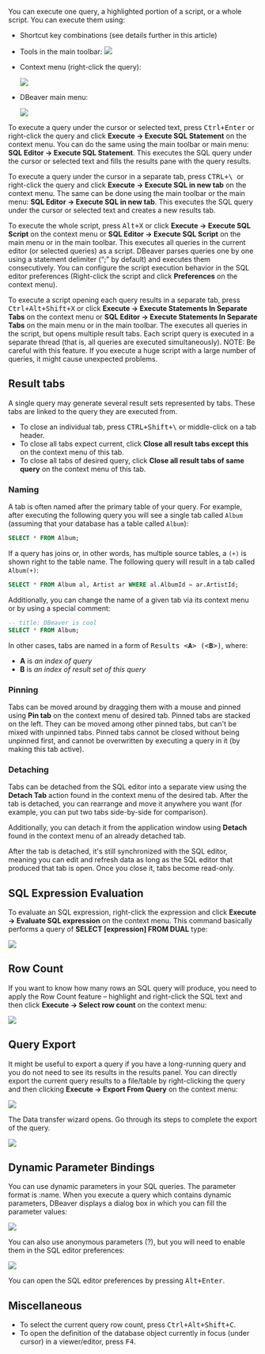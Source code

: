 You can execute one query, a highlighted portion of a script, or a whole script. You can execute them using:
* Shortcut key combinations (see details further in this article)
* Tools in the main toolbar: ![](images/ug/Execute-buttons.png)
* Context menu (right-click the query):

  ![](images/ug/execute-context-menu.png)

* DBeaver main menu:
 
  ![](images/ug/Execute-main-menu.png)

To execute a query under the cursor or selected text, press <kbd>Ctrl+Enter</kbd> or right-click the query and click **Execute -> Execute SQL Statement** on the context menu. You can do the same using the main toolbar or main menu: **SQL Editor -> Execute SQL Statement**. This executes the SQL query under the cursor or selected text and fills the results pane with the query results.

To execute a query under the cursor in a separate tab, press <kbd>CTRL+\ </kbd> or right-click the query and click **Execute -> Execute SQL in new tab** on the context menu. The same can be done using the main toolbar or the main menu: **SQL Editor -> Execute SQL in new tab**. This executes the SQL query under the cursor or selected text and creates a new results tab.

To execute the whole script, press <kbd>Alt+X</kbd> or click **Execute -> Execute SQL Script** on the context menu or **SQL Editor -> Execute SQL Script** on the main menu or in the main toolbar. This executes all queries in the current editor (or selected queries) as a script. DBeaver parses queries one by one using a statement delimiter (“;” by default) and executes them consecutively. You can configure the script execution behavior in the SQL editor preferences (Right-click the script and click **Preferences** on the context menu).

To execute a script opening each query results in a separate tab, press <kbd>Ctrl+Alt+Shift+X</kbd> or click **Execute -> Execute Statements In Separate Tabs** on the context menu or **SQL Editor -> Execute Statements In Separate Tabs** on the main menu or in the main toolbar. The executes all queries in the script, but opens multiple result tabs. Each script query is executed in a separate thread (that is, all queries are executed simultaneously).
NOTE: Be careful with this feature. If you execute a huge script with a large number of queries, it might cause
unexpected problems.

## Result tabs

A single query may generate several result sets represented by tabs. These tabs are linked to the query they are executed from.

* To close an individual tab, press <kbd>CTRL+Shift+&bsol;</kbd> or middle-click on a tab header. 
* To close all tabs expect current, click **Close all result tabs except this** on the context menu of this tab.
* To close all tabs of desired query, click **Close all result tabs of same query** on the context menu of this tab.

### Naming

A tab is often named after the primary table of your query. For example, after executing the following query you will see a single tab called `Album` (assuming that your database has a table called `Album`):

```sql
SELECT * FROM Album;
```

If a query has joins or, in other words, has multiple source tables, a `(+)` is shown right to the table name. The following query will result in a tab called `Album(+)`:

```sql
SELECT * FROM Album al, Artist ar WHERE al.AlbumId = ar.ArtistId;
```

Additionally, you can change the name of a given tab via its context menu or by using a special comment:

```sql
-- title: DBeaver is cool
SELECT * FROM Album;
```

In other cases, tabs are named in a form of <kbd>Results &lt;**A**&gt; (&lt;**B**&gt;)</kbd>, where:
* **A** is _an index of query_
* **B** is _an index of result set of this query_

### Pinning

Tabs can be moved around by dragging them with a mouse and pinned using **Pin tab** on the context menu of desired tab. Pinned tabs are stacked on the left. They can be moved among other pinned tabs, but can't be mixed with unpinned tabs. Pinned tabs cannot be closed without being unpinned first, and cannot be overwritten by executing a query in it (by making this tab active).

### Detaching

Tabs can be detached from the SQL editor into a separate view using the **Detach Tab** action found in the context menu of the desired tab. After the tab is detached, you can rearrange and move it anywhere you want (for example, you can put two tabs side-by-side for comparison).

Additionally, you can detach it from the application window using **Detach** found in the context menu of an already detached tab.

After the tab is detached, it's still synchronized with the SQL editor, meaning you can edit and refresh data as long as the SQL editor that produced that tab is open. Once you close it, tabs become read-only.

## SQL Expression Evaluation
To evaluate an SQL expression, right-click the expression and click **Execute -> Evaluate SQL expression** on the context menu. This command basically performs a query of **SELECT [expression] FROM DUAL** type:

![](images/ug/Evaluate-SQL-expression.png)

## Row Count
If you want to know how many rows an SQL query will produce, you need to apply the Row Count feature – highlight and right-click the SQL text and then click **Execute -> Select row count** on the context menu:

![](images/ug/Row-Count.png)

## Query Export
It might be useful to export a query if you have a long-running query and you do not need to see its results in the results panel. You can directly export the current query results to a file/table by right-clicking the query and then clicking **Execute -> Export From Query** on the context menu:

![](images/ug/Export-from-Query.png)

The Data transfer wizard opens. Go through its steps to complete the export of the query.

![](images/ug/Data-transfer-window.png)

## Dynamic Parameter Bindings

You can use dynamic parameters in your SQL queries. The parameter format is :name. When you execute a query which contains dynamic parameters, DBeaver displays a dialog box in which you can fill the parameter values:

![](images/ug/Bind-parameters-dialog.png)

You can also use anonymous parameters (?), but you will need to enable them in the SQL editor preferences:

![](images/ug/Anonymous-SQL-params-Preferences.png)

You can open the SQL editor preferences by pressing <kbd>Alt+Enter</kbd>.

## Miscellaneous
* To select the current query row count, press <kbd>Ctrl+Alt+Shift+C</kbd>.
* To open the definition of the database object currently in focus (under cursor) in a viewer/editor, press <kbd>F4</kbd>.  